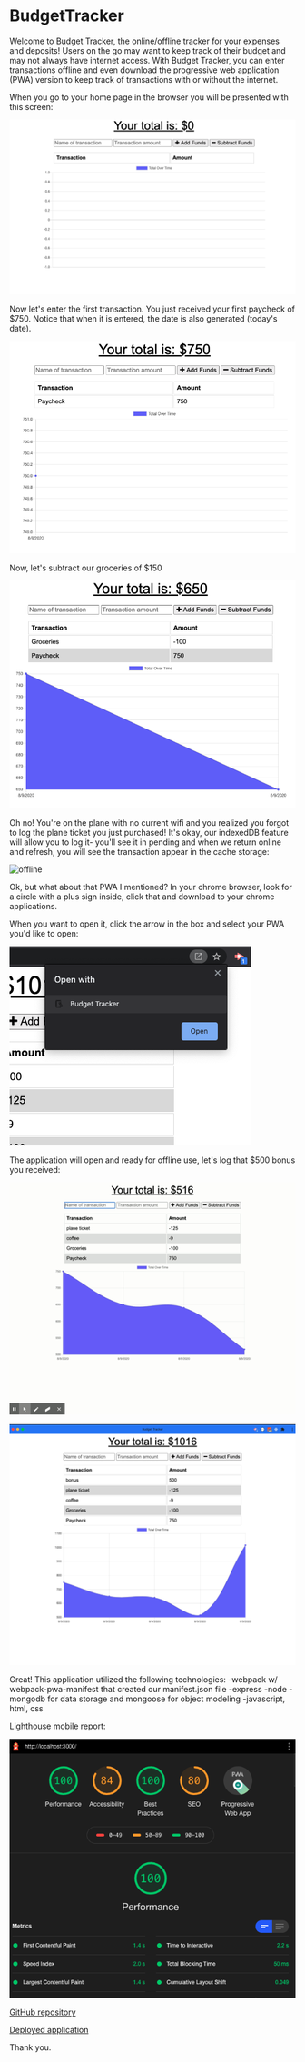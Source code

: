 # BudgetTracker

Welcome to Budget Tracker, the online/offline tracker for your expenses and deposits! Users on the go may want to keep track of their budget and may not always have internet access. With Budget Tracker, you can enter transactions offline and even download the progressive web application (PWA) version to keep track of transactions with or without the internet. 

When you go to your home page in the browser you will be presented with this screen:

![budgettracker](/public/images/Home.png)


Now let's enter the first transaction. You just received your first paycheck of $750. Notice that when it is entered, the date is also generated (today's date). 

![transaction](/public/images/inittransaction.png)

Now, let's subtract our groceries of $150

![expense](/public/images/expense.png)

Oh no! You're on the plane with no current wifi and you realized you forgot to log the plane ticket you just purchased! It's okay, our indexedDB feature will allow you to log it- you'll see it in pending and when we return online and refresh, you will see the transaction appear in the cache storage:

![offline](/public/images/offline.gif)

Ok, but what about that PWA I mentioned? In your chrome browser, look for a circle with a plus sign inside, click that and download to your chrome applications. 
 
 When you want to open it, click the arrow in the box and select your PWA you'd like to open:

 ![pwa](/public/images/clickme.png)

 The application will open and ready for offline use, let's log that $500 bonus you received:

  ![pwa](/public/images/pwa.gif)

   ![pwa](/public/images/pwa.jpg)


Great! This application utilized the following technologies: 
-webpack w/ webpack-pwa-manifest that created our manifest.json file
-express 
-node
-mongodb for data storage and mongoose for object modeling
-javascript, html, css

Lighthouse mobile report:

![lighthouse](/public/images/lighthouse.jpg)

 [GitHub repository](https://github.com/NinaRocket/BudgetTracker)

 [Deployed application](https://shielded-fjord-94976.herokuapp.com/)

 Thank you.